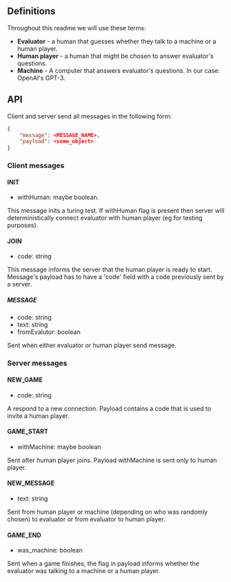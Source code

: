 
## Definitions

Throughout this readme we will use these terms:

- **Evaluator** - a human that guesses whether they talk to a machine or a human player.
- **Human player** - a human that might be chosen to answer evaluator's questions.
- **Machine** - A computer that answers evaluator's questions. In our case: OpenAI's GPT-3.


## API 

Client and server send all messages in the following form:
```json
{
    "message": <MESSAGE_NAME>,
    "payload": <some_object>
}

```

### Client messages

#### INIT
- withHuman: maybe boolean.

This message inits a turing test. 
If withHuman flag is present then server will deterministically connect evaluator with human player (eg for testing purposes).

#### JOIN
- code: string

This message informs the server that the human player is ready to start.
Message's payload has to have a 'code' field with a code previously sent by a server.

##### MESSAGE
- code: string
- text: string
- fromEvalutor: boolean

Sent when either evaluator or human player send message.

### Server messages

#### NEW_GAME

- code: string

A respond to a new connection. Payload contains a code that is used to invite a human player.

#### GAME_START
- withMachine: maybe boolean

Sent after human player joins. Payload withMachine is sent only to human player.

#### NEW_MESSAGE
- text: string

Sent from human player or machine (depending on who was randomly chosen) to evaluator
or from evaluator to human player.

#### GAME_END
- was_machine: boolean

Sent when a game finishes, the flag in payload informs whether the evaluator was talking to a machine or a human player.
